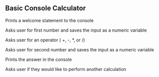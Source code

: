 ## Basic Console Calculator
Prints a welcome statement to the console

Asks user for first number and saves the input as a numeric variable

Asks user for an operator ( +, -, *, or /)

Asks user for second number and saves the input as a numeric variable

Prints the answer in the console

Asks user if they would like to perform another calculation
